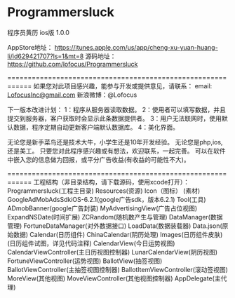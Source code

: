 Programmersluck
============================================================
程序员黄历 ios版 1.0.0

AppStore地址：
	https://itunes.apple.com/us/app/cheng-xu-yuan-huang-li/id629421707?ls=1&mt=8
源码地址：
	https://github.com/lofocus/Programmersluck

============================================================
如果您对此项目感兴趣，能参与开发或提供意见，请联系：
	email: LofocusInc@gmail.com
	新浪微博：@Lofocus

下一版本改进计划：
	1：程序从服务器读取数据。
	2：使用者可以填写数据，并且提交到服务器，客户获取时会显示此条数据提供者。
	3：用户无法联网时，使用默认数据，程序定期自动更新客户端默认数据库。
	4：美化界面。

无论您是新手菜鸟还是技术大牛，小学生还是10年开发经验。
无论您是php,ios,还是美工。
只要您对此程序感兴趣或有想法，欢迎联系，一起完善。
可以在软件中嵌入您的信息做为回报，或平分广告收益(有收益的可能性不大)。

============================================================
工程结构（非目录结构，请下载源码，使用xcode打开）：
Programmersluck(工程主目录)
	Resources(资源)
		Icon（图标）
		(素材)
	GoogleAdMobAdsSdkiOS-6.2.1(google广告sdk，版本6.2.1)
	Tool(工具)
		ADmobBanner(google广告封装)
		MyAdvertisingView(广告占位视图)
		ExpandNSDate(时间扩展)
		ZCRandom(随机数产生与管理)
	DataManager(数据管理)
		FortuneDataManager(对外数据接口)
		LoadData(数据装载器)
		Data.json(原始数据)
	Calendar(日历组件)
		ChinaCalendar(阴历处理)
		Images(日历组件皮肤)
		(日历组件试图，详见代码注释)
	CalendarView(今日运势视图)
		CalendarViewController(主日历视图控制器)
		LunarCalendarView(阴历视图)
		FortuneViewController(运势视图)
	BallotView(抽签视图)
		BallotViewController(主抽签视图控制器)
		BallotItemViewController(滚动签视图)
	MoreView(其他视图)
		MoveViewController(其他视图控制器)
	AppDelegate(主代理)




